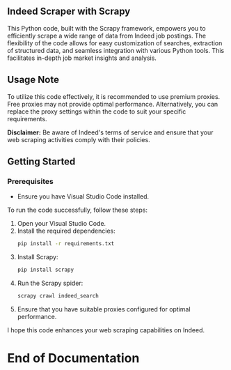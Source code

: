 
## Indeed Scraper with Scrapy

This Python code, built with the Scrapy framework, empowers you to efficiently scrape a wide range of data from Indeed job postings. The flexibility of the code allows for easy customization of searches, extraction of structured data, and seamless integration with various Python tools. This facilitates in-depth job market insights and analysis.

## Usage Note

To utilize this code effectively, it is recommended to use premium proxies. Free proxies may not provide optimal performance. Alternatively, you can replace the proxy settings within the code to suit your specific requirements.

**Disclaimer:** Be aware of Indeed's terms of service and ensure that your web scraping activities comply with their policies.

## Getting Started

### Prerequisites
- Ensure you have Visual Studio Code installed.

To run the code successfully, follow these steps:

1. Open your Visual Studio Code.
2. Install the required dependencies:
    ```bash
    pip install -r requirements.txt
    ```
3. Install Scrapy:
    ```bash
    pip install scrapy
    ```
4. Run the Scrapy spider:
    ```bash
    scrapy crawl indeed_search
    ```
5. Ensure that you have suitable proxies configured for optimal performance.

I hope this code enhances your web scraping capabilities on Indeed.

# End of Documentation
